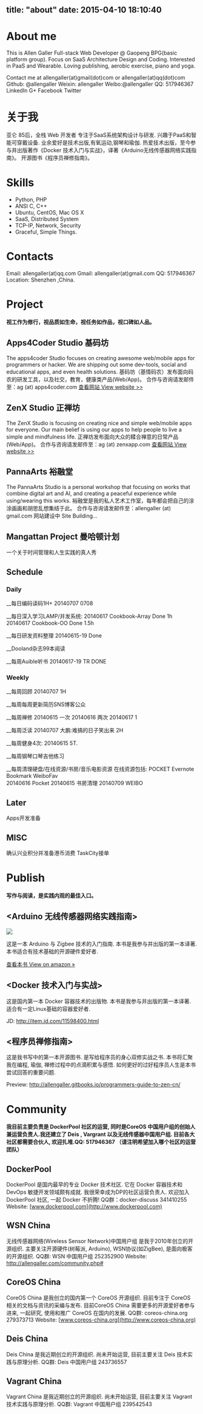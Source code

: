 title: "about"
date: 2015-04-10 18:10:40
---

# About me

This is Allen Galler
Full-stack Web Developer @ Gaopeng BPG(basic platform group).
Focus on SaaS Architecture Design and Coding.
Interested in PaaS and Wearable.
Loving publishing, aerobic exercise, piano and yoga.

Contact me at allengaller(at)gmail(dot)com or allengaller(at)qq(dot)com
Github: @allengaller
Weixin: allengaller
Weibo:@allengaller
QQ: 517946367
LinkedIn
G+
Facebook
Twitter

# 关于我

亚仑
85后，全栈 Web 开发者
专注于SaaS系统架构设计与研发.
兴趣于PaaS和智能可穿戴设备.
业余爱好是技术出版,有氧运动,钢琴和瑜伽.
热爱技术出版，至今参与并出版著作《Docker 技术入门与实战》，译著《Arduino无线传感器网络实践指南》。
开源图书《程序员禅修指南》。

# Skills
- Python, PHP
- ANSI C, C++
- Ubuntu, CentOS, Mac OS X
- SaaS, Distributed System
- TCP-IP, Network, Security
- Graceful, Simple Things.

# Contacts
Email: allengaller(at)qq.com
Gmail: allengaller(at)gmail.com
QQ: 517946367
Location: Shenzhen ,China.

# Project

__视工作为修行，视品质如生命，视任务如作品，视口碑如人品。__

## Apps4Coder Studio 基码坊

The apps4coder Studio focuses on creating awesome web/mobile apps for programmers or hacker.
We are shipping out some dev-tools, social and educational apps, and even health solutions.
基码坊（基情码农）发布面向码农的研发工具，以及社交，教育，健康类产品(Web/App)。
合作与咨询请发邮件至：ag (at) apps4coder.com
[查看网站 View website >>](http://apps4coder.com)

## ZenX Studio 正禅坊

The ZenX Studio is focusing on creating nice and simple web/mobile apps for everyone.
Our main belief is using our apps to help people to live a simple and mindfulness life.
正禅坊发布面向大众的糅合禅意的日常产品(Web/App)。
合作与咨询请发邮件至：ag (at) zenxapp.com
[查看网站 View website >>](http://zenxapp.com)

## PannaArts 裕融堂

The PannaArts Studio is a personal workshop that focusing on works that combine digital art and AI,
and creating a peaceful experience while using/wearing this works.
裕融堂是我的私人艺术工作室，每年都会把自己的涂涂画画和胡思乱想集结于此。
合作与咨询请发邮件至：allengaller (at) gmail.com
网站建设中 Site Building...

##  Mangattan Project 曼哈顿计划

一个关于时间管理和人生实践的真人秀

## Schedule
### Daily
__每日编码读码1H+
20140707 0708

__每日深入学习LAMP/并发系统:
20140617 Cookbook-Array Done 1h
20140617 Cookbook-OO    Done 1.5h

__每日研发资料整理
20140615-19 Done

__Dooland杂志99本阅读

__每周Auible听书
20140617-19 TR DONE

### Weekly
__每周回顾
20140707 1H

__每周每周更新简历SNS博客公众

__每周禅修
20140615 一次
20140616 两次
20140617 1

__每周泛读
20140707 大鹏:难搞的日子笑出来 2H

__每周健身4次:
20140615 5T.

__每周钢琴口琴吉他练习

__每周清理硬盘/在线资源/书房/音乐电影资源
在线资源包括: POCKET Evernote Bookmark WeiboFav  
20140616 Pocket
20140615 书房清理
20140709 WEIBO

## Later
Apps开发准备

## MISC
确认兴业积分并准备港币消费
TaskCity接单



# Publish

__写作与阅读，是实践内观的最佳入口。__

## <Arduino 无线传感器网络实践指南>

![](http://ag-qiniu.u.qiniudn.com/arduino_book.jpg)

这是一本 Arduino 与 Zigbee 技术的入门指南.
本书是我参与并出版的第一本译著. 本书适合有技术基础的开源硬件爱好者.

[查看本书 View on amazon » ](http://www.amazon.cn/Arduino%E6%97%A0%E7%BA%BF%E4%BC%A0%E6%84%9F%E5%99%A8%E7%BD%91%E7%BB%9C%E5%AE%9E%E8%B7%B5%E6%8C%87%E5%8D%97-%E6%B3%95%E9%B2%81%E8%BF%AA/dp/B00FQ99IRG)

## <Docker 技术入门与实战>

这是国内第一本 Docker 容器技术的出版物.
本书是我参与并出版的第一本译著. 适合有一定Linux基础的容器爱好者.

JD: http://item.jd.com/11598400.html

## <程序员禅修指南>

这是我书写中的第一本开源图书. 是写给程序员的身心双修实战之书.
本书将汇聚我在编程, 瑜伽, 禅修过程中的点滴积累与感悟.
如何更好的过好程序员人生是本书尝试回答的重要问题.

Preview: http://allengaller.gitbooks.io/programmers-guide-to-zen-cn/



# Community

__我目前主要负责是 DockerPool 社区的运营, 同时是CoreOS 中国用户组的创始人兼运营负责人.我还建立了 Deis , Vargrant 以及无线传感器中国用户组. 目前各大社区都需要合伙人, 欢迎扎堆.QQ: 517946367 （请注明希望加入哪个社区的运营团队）__

## DockerPool

DockerPool 是国内最早的专业 Docker 技术社区. 它在 Docker 容器技术和 DevOps 敏捷开发领域颇有成就.
我很荣幸成为DP的社区运营负责人. 欢迎加入 DockerPool 社区, 一起 Docker 不折腾!
QQ群：docker-discuss 341410255
Website: [www.dockerpool.com](http://www.dockerpool.com)

## WSN China

无线传感器网络(Wireless Sensor Network)中国用户组 是我于2010年创立的开源组织.
主要关注开源硬件(树莓派, Arduino), WSN协议(如ZigBee), 是面向极客的开源组织.
QQ群: WSN 中国用户组 252352900
Website: http://allengaller.com/community.php#

## CoreOS China

CoreOS China 是我创立的国内第一个 CoreOS 开源组织. 目前专注于 CoreOS 相关的文档与资讯的采编与发布.
目前CoreOS China 需要更多的开源爱好者参与进来, 一起研究, 使用和推广 CoreOS 在国内的发展.
QQ群: coreos-china.org 279373713
Website: [www.coreos-china.org](http://www.coreos-china.org)

## Deis China

Deis China 是我近期创立的开源组织.
尚未开始运营, 目前主要关注 Deis 技术实践与原理分析.
QQ群: Deis 中国用户组 243736557

## Vagrant China

Vagrant China 是我近期创立的开源组织.
尚未开始运营, 目前主要关注 Vagrant 技术实践与原理分析.
QQ群: Vagrant 中国用户组 239542543
